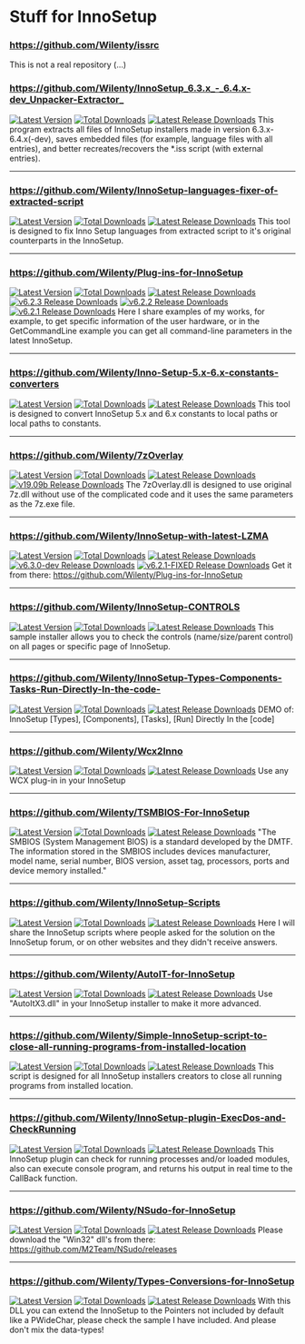 # Stuff for InnoSetup

### https://github.com/Wilenty/issrc
This is not a real repository (...)

### https://github.com/Wilenty/InnoSetup_6.3.x_-_6.4.x-dev_Unpacker-Extractor_ 
[![Latest Version](https://img.shields.io/github/release/Wilenty/InnoSetup_6.3.x_-_6.4.x-dev_Unpacker-Extractor_.svg)](https://github.com/Wilenty/InnoSetup_6.3.x_-_6.4.x-dev_Unpacker-Extractor_/releases/latest)
[![Total Downloads](https://img.shields.io/github/downloads/Wilenty/InnoSetup_6.3.x_-_6.4.x-dev_Unpacker-Extractor_/total.svg)](https://github.com/Wilenty/InnoSetup_6.3.x_-_6.4.x-dev_Unpacker-Extractor_/releases)
[![Latest Release Downloads](https://img.shields.io/github/downloads/Wilenty/InnoSetup_6.3.x_-_6.4.x-dev_Unpacker-Extractor_/latest/total.svg)](https://github.com/Wilenty/InnoSetup_6.3.x_-_6.4.x-dev_Unpacker-Extractor_/releases/latest)
This program extracts all files of InnoSetup installers made in version 6.3.x-6.4.x(-dev), saves embedded files (for example, language files with all entries), and better recreates/recovers the *.iss script (with external entries).

---
### https://github.com/Wilenty/InnoSetup-languages-fixer-of-extracted-script
[![Latest Version](https://img.shields.io/github/release/Wilenty/InnoSetup-languages-fixer-of-extracted-script.svg)](https://github.com/Wilenty/InnoSetup-languages-fixer-of-extracted-script/releases/latest)
[![Total Downloads](https://img.shields.io/github/downloads/Wilenty/InnoSetup-languages-fixer-of-extracted-script/total.svg)](https://github.com/Wilenty/InnoSetup-languages-fixer-of-extracted-script/releases)
[![Latest Release Downloads](https://img.shields.io/github/downloads/Wilenty/InnoSetup-languages-fixer-of-extracted-script/latest/total.svg)](https://github.com/Wilenty/InnoSetup-languages-fixer-of-extracted-script/releases/latest)
This tool is designed to fix Inno Setup languages from extracted script to it's original counterparts in the InnoSetup.

---
### https://github.com/Wilenty/Plug-ins-for-InnoSetup
[![Latest Version](https://img.shields.io/github/release/Wilenty/Plug-ins-for-InnoSetup.svg)](https://github.com/Wilenty/Plug-ins-for-InnoSetup/releases/latest)
[![Total Downloads](https://img.shields.io/github/downloads/Wilenty/Plug-ins-for-InnoSetup/total.svg)](https://github.com/Wilenty/Plug-ins-for-InnoSetup/releases)
[![Latest Release Downloads](https://img.shields.io/github/downloads/Wilenty/Plug-ins-for-InnoSetup/latest/total.svg)](https://github.com/Wilenty/Plug-ins-for-InnoSetup/releases/latest)
[![v6.2.3 Release Downloads](https://img.shields.io/github/downloads/Wilenty/Plug-ins-for-InnoSetup/v6.2.3/total.svg)](https://github.com/Wilenty/Plug-ins-for-InnoSetup/releases/v6.2.3)
[![v6.2.2 Release Downloads](https://img.shields.io/github/downloads/Wilenty/Plug-ins-for-InnoSetup/v6.2.2/total.svg)](https://github.com/Wilenty/Plug-ins-for-InnoSetup/releases/v6.2.2)
[![v6.2.1 Release Downloads](https://img.shields.io/github/downloads/Wilenty/Plug-ins-for-InnoSetup/v6.2.1/total.svg)](https://github.com/Wilenty/Plug-ins-for-InnoSetup/releases/v6.2.1)
Here I share examples of my works, for example, to get specific information of the user hardware, or in the GetCommandLine example you can get all command-line parameters in the latest InnoSetup.

---
### https://github.com/Wilenty/Inno-Setup-5.x-6.x-constants-converters
[![Latest Version](https://img.shields.io/github/release/Wilenty/Inno-Setup-5.x-6.x-constants-converters.svg)](https://github.com/Wilenty/Inno-Setup-5.x-6.x-constants-converters/releases/latest)
[![Total Downloads](https://img.shields.io/github/downloads/Wilenty/Inno-Setup-5.x-6.x-constants-converters/total.svg)](https://github.com/Wilenty/Inno-Setup-5.x-6.x-constants-converters/releases)
[![Latest Release Downloads](https://img.shields.io/github/downloads/Wilenty/Inno-Setup-5.x-6.x-constants-converters/latest/total.svg)](https://github.com/Wilenty/Inno-Setup-5.x-6.x-constants-converters/releases/latest)
This tool is designed to convert InnoSetup 5.x and 6.x constants to local paths or local paths to constants.

---
### https://github.com/Wilenty/7zOverlay
[![Latest Version](https://img.shields.io/github/release/Wilenty/7zOverlay.svg)](https://github.com/Wilenty/7zOverlay/releases/latest)
[![Total Downloads](https://img.shields.io/github/downloads/Wilenty/7zOverlay/total.svg)](https://github.com/Wilenty/7zOverlay/releases)
[![Latest Release Downloads](https://img.shields.io/github/downloads/Wilenty/7zOverlay/latest/total.svg)](https://github.com/Wilenty/7zOverlay/releases/latest)
[![v19.09b Release Downloads](https://img.shields.io/github/downloads/Wilenty/7zOverlay/v19.09b/total.svg)](https://github.com/Wilenty/7zOverlay/releases/v19.09b)
The 7zOverlay.dll is designed to use original 7z.dll without use of the complicated code and it uses the same parameters as the 7z.exe file.

---
### https://github.com/Wilenty/InnoSetup-with-latest-LZMA
[![Latest Version](https://img.shields.io/github/release/Wilenty/InnoSetup-with-latest-LZMA.svg)](https://github.com/Wilenty/InnoSetup-with-latest-LZMA/releases/latest)
[![Total Downloads](https://img.shields.io/github/downloads/Wilenty/InnoSetup-with-latest-LZMA/total.svg)](https://github.com/Wilenty/InnoSetup-with-latest-LZMA/releases)
[![Latest Release Downloads](https://img.shields.io/github/downloads/Wilenty/InnoSetup-with-latest-LZMA/latest/total.svg)](https://github.com/Wilenty/InnoSetup-with-latest-LZMA/releases/latest)
[![v6.3.0-dev Release Downloads](https://img.shields.io/github/downloads/Wilenty/InnoSetup-with-latest-LZMA/v6.3.0-devFLZMA2c/total.svg)](https://img.shields.io/github/downloads/Wilenty/InnoSetup-with-latest-LZMA/releases/v6.3.0-devFLZMA2c)
[![v6.2.1-FIXED Release Downloads](https://img.shields.io/github/downloads/Wilenty/InnoSetup-with-latest-LZMA/v6.2.1-FIXED/total.svg)](https://img.shields.io/github/downloads/Wilenty/InnoSetup-with-latest-LZMA/releases/v6.2.1-FIXED)
Get it from there: https://github.com/Wilenty/Plug-ins-for-InnoSetup

---
### https://github.com/Wilenty/InnoSetup-CONTROLS
[![Latest Version](https://img.shields.io/github/release/Wilenty/InnoSetup-CONTROLS.svg)](https://github.com/Wilenty/InnoSetup-CONTROLS/releases/latest)
[![Total Downloads](https://img.shields.io/github/downloads/Wilenty/InnoSetup-CONTROLS/total.svg)](https://github.com/Wilenty/InnoSetup-CONTROLS/releases)
[![Latest Release Downloads](https://img.shields.io/github/downloads/Wilenty/InnoSetup-CONTROLS/latest/total.svg)](https://github.com/Wilenty/InnoSetup-CONTROLS/releases/latest)
This sample installer allows you to check the controls (name/size/parent control) on all pages or specific page of InnoSetup.

---
### https://github.com/Wilenty/InnoSetup-Types-Components-Tasks-Run-Directly-In-the-code-
[![Latest Version](https://img.shields.io/github/release/Wilenty/InnoSetup-Types-Components-Tasks-Run-Directly-In-the-code-.svg)](https://github.com/Wilenty/InnoSetup-Types-Components-Tasks-Run-Directly-In-the-code-/releases/latest)
[![Total Downloads](https://img.shields.io/github/downloads/Wilenty/InnoSetup-Types-Components-Tasks-Run-Directly-In-the-code-/total.svg)](https://github.com/Wilenty/InnoSetup-Types-Components-Tasks-Run-Directly-In-the-code-/releases)
[![Latest Release Downloads](https://img.shields.io/github/downloads/Wilenty/InnoSetup-Types-Components-Tasks-Run-Directly-In-the-code-/latest/total.svg)](https://github.com/Wilenty/InnoSetup-Types-Components-Tasks-Run-Directly-In-the-code-/releases/latest)
DEMO of: InnoSetup [Types], [Components], [Tasks], [Run] Directly In the [code] 

---
### https://github.com/Wilenty/Wcx2Inno
[![Latest Version](https://img.shields.io/github/release/Wilenty/Wcx2Inno.svg)](https://github.com/Wilenty/Wcx2Inno/releases/latest)
[![Total Downloads](https://img.shields.io/github/downloads/Wilenty/Wcx2Inno/total.svg)](https://github.com/Wilenty/Wcx2Inno/releases)
[![Latest Release Downloads](https://img.shields.io/github/downloads/Wilenty/Wcx2Inno/latest/total.svg)](https://github.com/Wilenty/Wcx2Inno/releases/latest)
Use any WCX plug-in in your InnoSetup 

---
### https://github.com/Wilenty/TSMBIOS-For-InnoSetup
[![Latest Version](https://img.shields.io/github/release/Wilenty/TSMBIOS-For-InnoSetup.svg)](https://github.com/Wilenty/TSMBIOS-For-InnoSetup/releases/latest)
[![Total Downloads](https://img.shields.io/github/downloads/Wilenty/TSMBIOS-For-InnoSetup/total.svg)](https://github.com/Wilenty/TSMBIOS-For-InnoSetup/releases)
[![Latest Release Downloads](https://img.shields.io/github/downloads/Wilenty/TSMBIOS-For-InnoSetup/latest/total.svg)](https://github.com/Wilenty/TSMBIOS-For-InnoSetup/releases/latest)
"The SMBIOS (System Management BIOS) is a standard developed by the DMTF. The information stored in the SMBIOS includes devices manufacturer, model name, serial number, BIOS version, asset tag, processors, ports and device memory installed."

---
### https://github.com/Wilenty/InnoSetup-Scripts
[![Latest Version](https://img.shields.io/github/release/Wilenty/InnoSetup-Scripts.svg)](https://github.com/Wilenty/InnoSetup-Scripts/releases/latest)
[![Total Downloads](https://img.shields.io/github/downloads/Wilenty/InnoSetup-Scripts/total.svg)](https://github.com/Wilenty/InnoSetup-Scripts/releases)
[![Latest Release Downloads](https://img.shields.io/github/downloads/Wilenty/InnoSetup-Scripts/latest/total.svg)](https://github.com/Wilenty/InnoSetup-Scripts/releases/latest)
Here I will share the InnoSetup scripts where people asked for the solution on the InnoSetup forum, or on other websites and they didn't receive answers.

---
### https://github.com/Wilenty/AutoIT-for-InnoSetup
[![Latest Version](https://img.shields.io/github/release/Wilenty/AutoIT-for-InnoSetup.svg)](https://github.com/Wilenty/AutoIT-for-InnoSetup/releases/latest)
[![Total Downloads](https://img.shields.io/github/downloads/Wilenty/AutoIT-for-InnoSetup/total.svg)](https://github.com/Wilenty/AutoIT-for-InnoSetup/releases)
[![Latest Release Downloads](https://img.shields.io/github/downloads/Wilenty/AutoIT-for-InnoSetup/latest/total.svg)](https://github.com/Wilenty/AutoIT-for-InnoSetup/releases/latest)
Use "AutoItX3.dll" in your InnoSetup installer to make it more advanced.

---
### https://github.com/Wilenty/Simple-InnoSetup-script-to-close-all-running-programs-from-installed-location
[![Latest Version](https://img.shields.io/github/release/Wilenty/Simple-InnoSetup-script-to-close-all-running-programs-from-installed-location.svg)](https://github.com/Wilenty/Simple-InnoSetup-script-to-close-all-running-programs-from-installed-location/releases/latest)
[![Total Downloads](https://img.shields.io/github/downloads/Wilenty/Simple-InnoSetup-script-to-close-all-running-programs-from-installed-location/total.svg)](https://github.com/Wilenty/Simple-InnoSetup-script-to-close-all-running-programs-from-installed-location/releases)
[![Latest Release Downloads](https://img.shields.io/github/downloads/Wilenty/Simple-InnoSetup-script-to-close-all-running-programs-from-installed-location/latest/total.svg)](https://github.com/Wilenty/Simple-InnoSetup-script-to-close-all-running-programs-from-installed-location/releases/latest)
This script is designed for all InnoSetup installers creators to close all running programs from installed location.

---
### https://github.com/Wilenty/InnoSetup-plugin-ExecDos-and-CheckRunning
[![Latest Version](https://img.shields.io/github/release/Wilenty/InnoSetup-plugin-ExecDos-and-CheckRunning.svg)](https://github.com/Wilenty/InnoSetup-plugin-ExecDos-and-CheckRunning/releases/latest)
[![Total Downloads](https://img.shields.io/github/downloads/Wilenty/InnoSetup-plugin-ExecDos-and-CheckRunning/total.svg)](https://github.com/Wilenty/InnoSetup-plugin-ExecDos-and-CheckRunning/releases)
[![Latest Release Downloads](https://img.shields.io/github/downloads/Wilenty/InnoSetup-plugin-ExecDos-and-CheckRunning/latest/total.svg)](https://github.com/Wilenty/InnoSetup-plugin-ExecDos-and-CheckRunning/releases/latest)
This InnoSetup plugin can check for running processes and/or loaded modules, also can execute console program, and returns his output in real time to the CallBack function.

---
### https://github.com/Wilenty/NSudo-for-InnoSetup
[![Latest Version](https://img.shields.io/github/release/Wilenty/NSudo-for-InnoSetup.svg)](https://github.com/Wilenty/NSudo-for-InnoSetup/releases/latest)
[![Total Downloads](https://img.shields.io/github/downloads/Wilenty/NSudo-for-InnoSetup/total.svg)](https://github.com/Wilenty/NSudo-for-InnoSetup/releases)
[![Latest Release Downloads](https://img.shields.io/github/downloads/Wilenty/NSudo-for-InnoSetup/latest/total.svg)](https://github.com/Wilenty/NSudo-for-InnoSetup/releases/latest)
Please download the "Win32" dll's from there: https://github.com/M2Team/NSudo/releases 

---
### https://github.com/Wilenty/Types-Conversions-for-InnoSetup
[![Latest Version](https://img.shields.io/github/release/Wilenty/Types-Conversions-for-InnoSetup.svg)](https://github.com/Wilenty/Types-Conversions-for-InnoSetup/releases/latest)
[![Total Downloads](https://img.shields.io/github/downloads/Wilenty/Types-Conversions-for-InnoSetup/total.svg)](https://github.com/Wilenty/Types-Conversions-for-InnoSetup/releases)
[![Latest Release Downloads](https://img.shields.io/github/downloads/Wilenty/Types-Conversions-for-InnoSetup/latest/total.svg)](https://github.com/Wilenty/Types-Conversions-for-InnoSetup/releases/latest)
With this DLL you can extend the InnoSetup to the Pointers not included by default like a PWideChar, please check the sample I have included. And please don't mix the data-types! 
